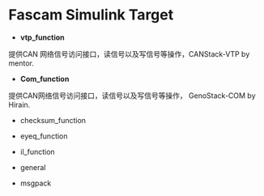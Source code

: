# Fascam Simulink Target

* **vtp\_function**

提供CAN 网络信号访问接口，读信号以及写信号等操作，CANStack-VTP by mentor.

* **Com\_function**

提供CAN网络信号访问接口，读信号以及写信号等操作， GenoStack-COM by Hirain.

* checksum\_function

* eyeq\_function
* il\_function
* general
* msgpack



